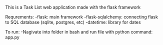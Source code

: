 This is a Task List web application made with the flask framework

Requrements:
-flask: main framework
-flask-sqlalchemy: connecting flask to SQL database (sqlite, postgres, etc)
-datetime: library for dates

To run:
-Nagivate into folder in bash and run file with python command: app.py
